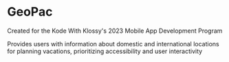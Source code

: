 # GeoPac

Created for the Kode With Klossy's 2023 Mobile App Development Program 

Provides users with information about domestic and international locations for planning vacations, prioritizing accessibility and user interactivity
